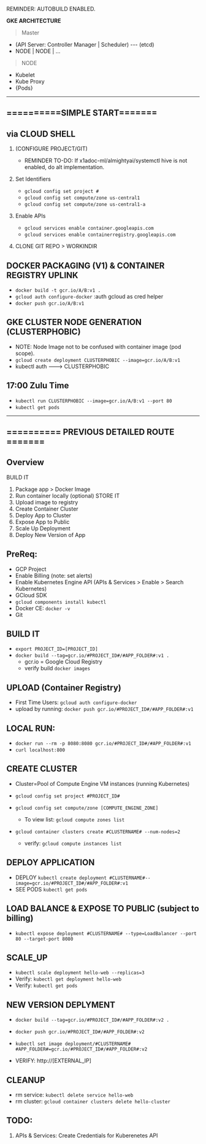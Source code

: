 
REMINDER: AUTOBUILD ENABLED.

**GKE ARCHITECTURE**
>Master
 * (API Server: Controller Manager | Scheduler) --- (etcd)
 * NODE | NODE | ...
>NODE
* Kubelet
* Kube Proxy
* {Pods}

----------------------------------------------------------------------------
==========SIMPLE START=======
----------------------------------------------------------------------------
via CLOUD SHELL
-----------------
1. (CONFIGURE PROJECT/GIT) 
    * REMINDER TO-DO: If x1adoc-ml/almightyai/systemctl hive is not enabled, do alt implementation.

2. Set Identifiers
    * `gcloud config set project #`
    * `gcloud config set compute/zone us-central1`
    * `gcloud config set compute/zone us-central1-a`

3. Enable APIs
    * `gcloud services enable container.googleapis.com`
    * `gcloud services enable containerregistry.googleapis.com`

4. CLONE GIT REPO > WORKINDIR

DOCKER PACKAGING (V1) & CONTAINER REGISTRY UPLINK
---------------------------------------------------
* `docker build -t gcr.io/A/B:v1 .`
* `gcloud auth configure-docker` :auth gcloud as cred helper
* `docker push gcr.io/A/B:v1` 

GKE CLUSTER NODE GENERATION (CLUSTERPHOBIC)
----------------------
*  NOTE: Node Image not to be confused with container image (pod scope).
* `gcloud create deployment CLUSTERPHOBIC --image=gcr.io/A/B:v1`
*  kubectl auth ---> CLUSTERPHOBIC

17:00 Zulu Time
--------------------
* `kubectl run CLUSTERPHOBIC --image=gcr.io/A/B:v1 --port 80`
* `kubectl get pods`

----------------------------------------------------------------------------
========== PREVIOUS DETAILED ROUTE =======
----------------------------------------------------------------------------

Overview
---------
BUILD IT
1. Package app > Docker Image
2. Run container locally (optional)
STORE IT
3. Upload image to registry
4. Create Container Cluster
5. Deploy App to Cluster
6. Expose App to Public
7. Scale Up Deployment
8. Deploy New Version of App


PreReq:
----------
- GCP Project
- Enable Billing (note: set alerts)
- Enable Kubernetes Engine API (APIs & Services > Enable > Search Kubernetes)
- GCloud SDK 
- `gcloud components install kubectl`
- Docker CE:  `docker -v`
- Git


BUILD IT
---------------
- `export PROJECT_ID=[PROJECT_ID]` 
- `docker build --tag=gcr.io/#PROJECT_ID#/#APP_FOLDER#:v1 .`
    - gcr.io = Google Cloud Registry
    - verify build `docker images`

UPLOAD (Container Registry)
--------------
- First Time Users: `gcloud auth configure-docker`
- upload by running: `docker push gcr.io/#PROJECT_ID#/#APP_FOLDER#:v1`

LOCAL RUN:
--------------
- `docker run --rm -p 8080:8080 gcr.io/#PROJECT_ID#/#APP_FOLDER#:v1`
- `curl localhost:800`


CREATE CLUSTER
-----------------
- Cluster=Pool of Compute Engine VM instances (running Kubernetes)

- `gcloud config set project #PROJECT_ID#`
- `gcloud config set compute/zone [COMPUTE_ENGINE_ZONE]`
    - To view list: `gcloud compute zones list`

- `gcloud container clusters create #CLUSTERNAME# --num-nodes=2`
    - verify: `gcloud compute instances list`


DEPLOY APPLICATION
-----------------
- DEPLOY `kubectl create deployment #CLUSTERNAME#--image=gcr.io/#PROJECT_ID#/#APP_FOLDER#:v1`
- SEE PODS `kubectl get pods`


LOAD BALANCE & EXPOSE TO PUBLIC (subject to billing)
-------------------
- `kubectl expose deployment #CLUSTERNAME# --type=LoadBalancer --port 80 --target-port 8080`


SCALE_UP
----------
- `kubectl scale deployment hello-web --replicas=3`
- Verify: `kubectl get deployment hello-web`
- Verify: `kubectl get pods`



NEW VERSION DEPLYMENT
-----------------------
- `docker build --tag=gcr.io/#PROJECT_ID#/#APP_FOLDER#:v2 .`
- `docker push gcr.io/#PROJECT_ID#/#APP_FOLDER#:v2`
- `kubectl set image deployment/#CLUSTERNAME# #APP_FOLDER#=gcr.io/#PROJECT_ID#/#APP_FOLDER#:v2`

- VERIFY: http://[EXTERNAL_IP]


CLEANUP
----------
- rm service: `kubectl delete service hello-web`
- rm cluster: `gcloud container clusters delete hello-cluster`


TODO: 
---------------
1. APIs & Services: Create Credentials for Kuberenetes API




